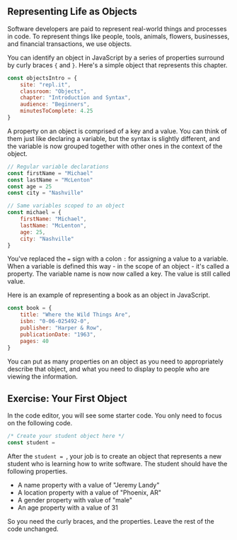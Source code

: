 ## Representing Life as Objects

Software developers are paid to represent real-world things and processes in code. To represent things like people, tools, animals, flowers, businesses, and financial transactions, we use objects.

You can identify an object in JavaScript by a series of properties surround by curly braces `{` and `}`. Here's a simple object that represents this chapter.

```js
const objectsIntro = {
	site: "repl.it",
	classroom: "Objects",
	chapter: "Introduction and Syntax",
	audience: "Beginners",
	minutesToComplete: 4.25
}
```

A property on an object is comprised of a key and a value. You can think of them just like declaring a variable, but the syntax is slightly different, and the variable is now grouped together with other ones in the context of the object. 

```js
// Regular variable declarations
const firstName = "Michael"
const lastName = "McLenton"
const age = 25
const city = "Nashville"

// Same variables scoped to an object
const michael = {
	firstName: "Michael",
	lastName: "McLenton",
	age: 25,
	city: "Nashville"
}
```

You've replaced the `=` sign with a colon `:` for assigning a value to a variable. When a variable is defined this way - in the scope of an object - it's called a property. The variable name is now now called a key. The value is still called value. 

Here is an example of representing a book as an object in JavaScript.

```js
const book = {
	title: "Where the Wild Things Are",
	isbn: "0-06-025492-0",
	publisher: "Harper & Row",
	publicationDate: "1963",
	pages: 40
}
```

You can put as many properties on an object as you need to appropriately describe that object, and what you need to display to people who are viewing the information.

## Exercise: Your First Object

In the code editor, you will see some starter code. You only need to focus on the following code.

```js
/* Create your student object here */
const student = 
```

After the `student = `, your job is to create an object that represents a new student who is learning how to write software. The student should have the following properties.

* A name property with a value of "Jeremy Landy"
* A location property with a value of "Phoenix, AR"
* A gender property with value of "male"
* An age property with a value of 31

So you need the curly braces, and the properties. Leave the rest of the code unchanged.
<!--stackedit_data:
eyJoaXN0b3J5IjpbLTE1MzI2OTAzNTcsLTEzMDg4NTQxMjcsMT
E0MTYxMjQwMywtMjExMTc5MzM1NSwtMTgyNTI4MDMzOSwtNjg1
NjAwMDA4LDg4NTA0NDI1NCw3MzA5OTgxMTZdfQ==
-->